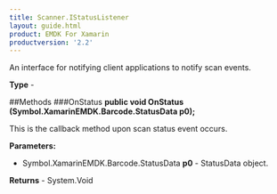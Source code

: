 ```yaml
---
title: Scanner.IStatusListener
layout: guide.html
product: EMDK For Xamarin
productversion: '2.2'
---
```

An interface for notifying client applications to notify scan events.

**Type** - 

##Methods
###OnStatus
**public void OnStatus (Symbol.XamarinEMDK.Barcode.StatusData p0);**

This is the callback method upon scan status event occurs.

**Parameters:** 

* Symbol.XamarinEMDK.Barcode.StatusData **p0** - StatusData object.

**Returns** - System.Void
















